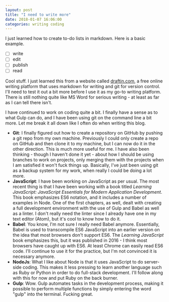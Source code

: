 ```yaml
---
layout: post
title: "I need to write more"
date: 2018-01-07 16:06:00
categories: writing coding
---
```

I just learned how to create to-do lists in markdown. Here is a basic example.

- [ ] write
- [ ] edit
- [ ] publish
- [ ] read

Cool stuff. I just learned this from a website called [draftin.com](https://draftin.com/documents), a free online writing platform that uses markdown for writing and git for version control. I'll need to test it out a bit more before I use it as my go-to writing platform. There is still nothing quite like MS Word for serious writing - at least as far as I can tell there isn't.

I have continued to work on coding quite a bit. I finally have a sense as to what Gulp can do, and I have been using git on the command line a bit more. Let me break it all down like I often do when writing this blog.

* **Git**: I finally figured out how to create a repository on GitHub by pushing a git repo from my own machine. Previously I could only create a repo on GitHub and then clone it to my machine, but I can now do it in the other direction. This is much more useful for me. I have also been thinking - though I haven't done it yet - about how I should be using branches to work on projects, only merging them with the projects when I am satisfied it won't fuck things up. Basically, I've just been using git as a backup system for my work, when really I could be doing a lot more.
* **JavaScript**: I have been working on JavaScript as per usual. The most recent thing is that I have been working with a book titled *Learning JavaScript: JavaScript Essentials for Modern Application Development*. This book emphasizes ES6 notation, and it includes a number of examples in Node. One of the first chapters, as well, dealt with creating a full development environment with the use of Gulp and Babel as well as a linter. I don't really need the linter since I already have one in my text editor (Atom), but it's cool to know how to do it.
* **Babel**: You know, I'm not sure I really need Babel anymore. Essentially, Babel is used to transcompile ES6 JavaScript into an earlier version on the idea that most browsers don't support ES6. The *Learning JavaScript* book emphasizes this, but it was published in 2016 - I think most browsers have caught up with ES6. At least Chrome can easily read ES6 code. I'll continue to use it for the practice, but I'm not convinced it is necessary anymore.
* **NodeJs**: What I like about Node is that it uses JavaScript to do server-side coding. This makes it less pressing to learn another language such as Ruby or Python in order to do full-stack development. I'll follow along with this for now and put Ruby on the back burner.
* **Gulp**: Wow. Gulp automates tasks in the development process, making it possible to perform multiple functions by simply entering the word "gulp" into the terminal. Fucking great.
